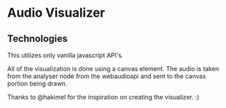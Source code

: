 # Audio Visualizer

## Technologies
This utilizes only vanilla javascript API's.

All of the visualization is done using a canvas element. The audio is taken from the analyser node from the webaudioapi and sent to the canvas portion being drawn.




Thanks to @hakimel for the inspiration on creating the visualizer. :)